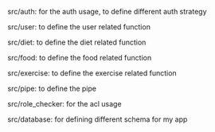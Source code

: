 src/auth: for the auth usage, to define different auth strategy

src/user: to define the user related function

src/diet: to define the diet related function

src/food: to define the food related function

src/exercise: to define the exercise related function

src/pipe: to define the pipe 

src/role_checker: for the acl usage

src/database: for defining different schema for my app 